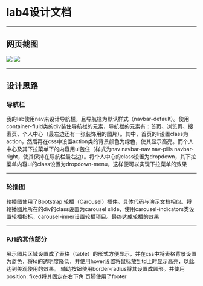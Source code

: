 lab4设计文档
==========

-------------------

## 网页截图
![](https://github.com/1075604892/SOFT130002_lab/tree/master/lab4/images/pciture/picture1.PNG)
![](https://github.com/1075604892/SOFT130002_lab/tree/master/lab4/images/pciture/pciture2.PNG)

-------------------

## 设计思路
### 导航栏
我的lab使用nav来设计导航栏，且导航栏为默认样式（navbar-default）。使用container-fluid类的div装住导航栏的元素，导航栏的元素有：首页、浏览页、搜索页、个人中心（最左边还有一张装饰用的图片）。其中，首页的li设置class为action，然后再在css中设置action类的背景颜色为绿色，使其显示高亮。而个人中心及其下拉菜单下的内容用ul包住（样式为nav navbar-nav nav-pills navbar-right，使其保持在导航栏最右边）。将个人中心的class设置为dropdown，其下拉菜单内容ul的class设置为dropdown-menu，这样便可以实现下拉菜单的效果

-------------------

### 轮播图
轮播图使用了Bootstrap 轮播（Carousel）插件。具体代码与演示文档相似。将轮播图片所在的div的class设置为carousel slide，使用carousel-indicators类设置轮播指标，carousel-inner设置轮播项目。最终达成轮播的效果

-------------------

### PJ1的其他部分
展示图片区域设置成了表格（table）的形式方便显示，并在css中将表格背景设置为蓝色，将td的透明度降低，并使用hover设置将鼠标放到td上时显示高亮，以此达到美观使用的效果。
辅助按钮使用border-radius将其设置成圆形。并使用position: fixed将其固定在右下角
页脚使用了footer

